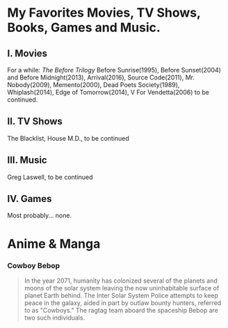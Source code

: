 # My Favorites Movies, TV Shows, Books, Games and Music.


## I. Movies
For a while: *The Before Trilogy* Before Sunrise(1995), Before Sunset(2004) and Before Midnight(2013), Arrival(2016), Source Code(2011), Mr. Nobody(2009), Memento(2000), Dead Poets Society(1989), Whiplash(2014), Edge of Tomorrow(2014), V For Vendetta(2006) to be continued.

## II. TV Shows
The Blacklist, House M.D., to be continued

## III. Music
Greg Laswell, to be continued

## IV. Games
Most probably... none.



# Anime & Manga

### Cowboy Bebop
>In the year 2071, humanity has colonized several of the planets and moons of the solar system leaving the now uninhabitable surface of planet Earth behind. The Inter Solar System Police attempts to keep peace in the galaxy, aided in part by outlaw bounty hunters, referred to as "Cowboys." The ragtag team aboard the spaceship Bebop are two such individuals.
